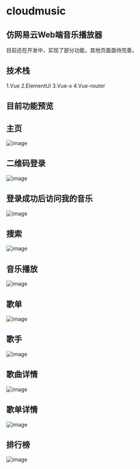 # cloudmusic

## 仿网易云Web端音乐播放器
目前还在开发中，实现了部分功能，其他页面亟待完善。

## 技术栈
1.Vue
2.ElementUi
3.Vue-x
4.Vue-router

## 目前功能预览
## 主页
![image](https://github.com/lawhj/cloudmusic/blob/master/preview/index.png)

## 二维码登录
![image](https://github.com/lawhj/cloudmusic/blob/master/preview/login.png)

## 登录成功后访问我的音乐
![image](https://github.com/lawhj/cloudmusic/blob/master/preview/userlist.png)

## 搜索
![image](https://github.com/lawhj/cloudmusic/blob/master/preview/search.png)

## 音乐播放
![image](https://github.com/lawhj/cloudmusic/blob/master/preview/songplay.png)


## 歌单
![image](https://github.com/lawhj/cloudmusic/blob/master/preview/playlist.png)

## 歌手
![image](https://github.com/lawhj/cloudmusic/blob/master/preview/artist.png)

## 歌曲详情
![image](https://github.com/lawhj/cloudmusic/blob/master/preview/songdetail.png)

## 歌单详情
![image](https://github.com/lawhj/cloudmusic/blob/master/preview/songlistdetail.png)
 
## 排行榜
![image](https://github.com/lawhj/cloudmusic/blob/master/preview/toplist.png)
